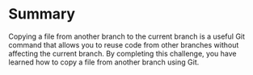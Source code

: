 # Summary

Copying a file from another branch to the current branch is a useful Git command that allows you to reuse code from other branches without affecting the current branch. By completing this challenge, you have learned how to copy a file from another branch using Git.
